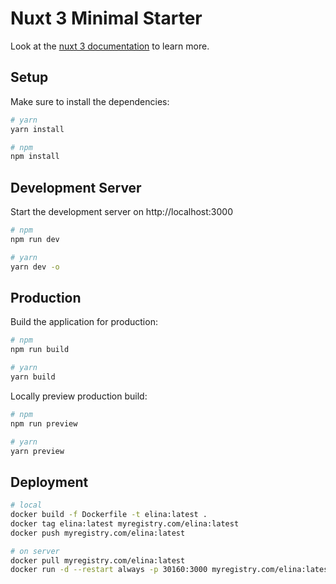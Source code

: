 # Nuxt 3 Minimal Starter

Look at the [nuxt 3 documentation](https://v3.nuxtjs.org) to learn more.

## Setup

Make sure to install the dependencies:

```bash
# yarn
yarn install

# npm
npm install
```

## Development Server

Start the development server on http://localhost:3000

```bash
# npm
npm run dev

# yarn
yarn dev -o
```

## Production

Build the application for production:

```bash
# npm
npm run build

# yarn
yarn build
```

Locally preview production build:

```bash
# npm
npm run preview

# yarn
yarn preview
```

## Deployment

```bash
# local
docker build -f Dockerfile -t elina:latest .
docker tag elina:latest myregistry.com/elina:latest
docker push myregistry.com/elina:latest

# on server
docker pull myregistry.com/elina:latest
docker run -d --restart always -p 30160:3000 myregistry.com/elina:latest
```
